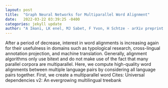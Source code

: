 ```yaml
---
layout: post
title:  "Graph Neural Networks for Multiparallel Word Alignment"
date:   2022-03-22 03:39:25 -0400
categories: jekyll update
author: "A Imani, LK enel, MJ Sabet, F Yvon, H Schtze - arXiv preprint arXiv:2203.08654, 2022"
---
```

After a period of decrease, interest in word alignments is increasing again for their usefulness in domains such as typological research, cross-lingual annotation projection, and machine translation. Generally, alignment algorithms only use bitext and do not make use of the fact that many parallel corpora are multiparallel. Here, we compute high-quality word alignments between multiple language pairs by considering all language pairs together. First, we create a multiparallel word Cites: Universal dependencies v2: An evergrowing multilingual treebank